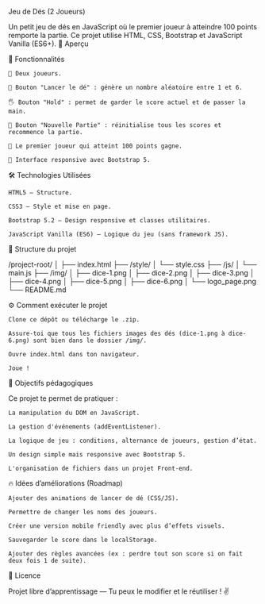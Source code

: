 Jeu de Dés (2 Joueurs)

Un petit jeu de dés en JavaScript où le premier joueur à atteindre 100 points remporte la partie. Ce projet utilise HTML, CSS, Bootstrap et JavaScript Vanilla (ES6+).
📸 Aperçu

🚀 Fonctionnalités

    🎯 Deux joueurs.

    🎲 Bouton "Lancer le dé" : génère un nombre aléatoire entre 1 et 6.

    🖐️ Bouton "Hold" : permet de garder le score actuel et de passer la main.

    🔄 Bouton "Nouvelle Partie" : réinitialise tous les scores et recommence la partie.

    👑 Le premier joueur qui atteint 100 points gagne.

    🎨 Interface responsive avec Bootstrap 5.

🛠️ Technologies Utilisées

    HTML5 — Structure.

    CSS3 — Style et mise en page.

    Bootstrap 5.2 — Design responsive et classes utilitaires.

    JavaScript Vanilla (ES6) — Logique du jeu (sans framework JS).

📂 Structure du projet

/project-root/
│
├── index.html
├── /style/
│   └── style.css
├── /js/
│   └── main.js
├── /img/
│   ├── dice-1.png
│   ├── dice-2.png
│   ├── dice-3.png
│   ├── dice-4.png
│   ├── dice-5.png
│   ├── dice-6.png
│   └── logo_page.png
└── README.md

⚙️ Comment exécuter le projet

    Clone ce dépôt ou télécharge le .zip.

    Assure-toi que tous les fichiers images des dés (dice-1.png à dice-6.png) sont bien dans le dossier /img/.

    Ouvre index.html dans ton navigateur.

    Joue !

🎉 Objectifs pédagogiques

Ce projet te permet de pratiquer :

    La manipulation du DOM en JavaScript.

    La gestion d'événements (addEventListener).

    La logique de jeu : conditions, alternance de joueurs, gestion d’état.

    Un design simple mais responsive avec Bootstrap 5.

    L'organisation de fichiers dans un projet Front-end.

🔥 Idées d’améliorations (Roadmap)

    Ajouter des animations de lancer de dé (CSS/JS).

    Permettre de changer les noms des joueurs.

    Créer une version mobile friendly avec plus d’effets visuels.

    Sauvegarder le score dans le localStorage.

    Ajouter des règles avancées (ex : perdre tout son score si on fait deux fois 1 de suite).

📜 Licence

Projet libre d’apprentissage — Tu peux le modifier et le réutiliser ! ✌️

